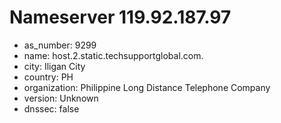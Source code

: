 # Nameserver 119.92.187.97

* as_number: 9299
* name: host.2.static.techsupportglobal.com.
* city: Iligan City
* country: PH
* organization: Philippine Long Distance Telephone Company
* version: Unknown
* dnssec: false
